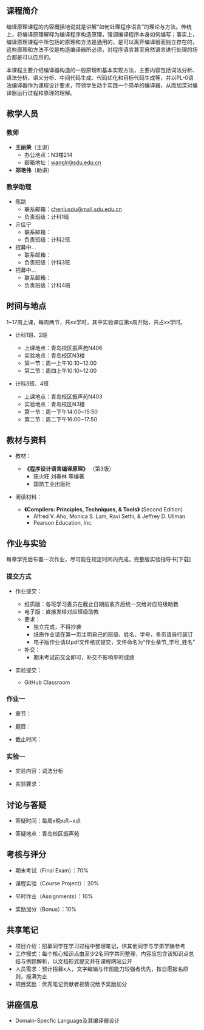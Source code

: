 ## 课程简介

编译原理课程的内容概括地说就是讲解“如何处理程序语言”的理论与方法。传统上，将编译原理解释为编译程序构造原理，强调编译程序本身如何编写；事实上，编译原理课程中所包括的原理和方法是通用的，是可以离开编译器而独立存在的，这些原理和方法不仅是构造编译器所必须，对程序语言甚至自然语言进行处理的场合都是可以应用的。

本课程主要介绍编译器构造的一般原理和基本实现方法，主要内容包括词法分析、语法分析、语义分析、中间代码生成、代码优化和目标代码生成等，并以PL-0语法编译器作为课程设计要求，带领学生动手实践一个简单的编译器，从而加深对编译器运行过程和原理的理解。


## 教学人员

### 教师

+ **王丽荣**（主讲）
  + 办公地点：N3楼214
  + 邮箱地址：wanglr@sdu.edu.cn
+ **郑艳伟**（助讲）

### 教学助理

+ 陈路 
	+ 联系邮箱：chenlusdu@mail.sdu.edu.cn
	+ 负责班级：计科1班
+ 亓佳宁
	+ 联系邮箱：
	+ 负责班级：计科2班
+ 招募中...
	+ 联系邮箱：
	+ 负责班级：计科3班
+ 招募中...
	+ 联系邮箱：
	+ 负责班级：计科4班


## 时间与地点

1~17周上课，每周两节，共xx学时，其中实验课自第x周开始，共占xx学时。

+ 计科1班、2班
  + 上课地点：青岛校区振声苑N406
  + 实验地点：青岛校区N3楼
  + 第一节：周一上午10:10~12:00
  + 第二节：周四上午10:10~12:00

+ 计科3班、4班
  + 上课地点：青岛校区振声苑N403
  + 实验地点：青岛校区N3楼
  + 第一节：周一下午14:00~15:50
  + 第二节：周二下午16:00~17:50

## 教材与资料

+ 教材：
	+ **《程序设计语言编译原理》** （第3版）
		+ 陈火旺 刘春林 等编著
		+ 国防工业出版社

+ 阅读材料：
	+ **《Compilers: Principles, Techniques, & Tools》**  (Second Edition)  
		+ Alfred V. Aho, Monica S. Lam, Ravi Sethi, & Jeffrey D. Ullman
		+ Pearson Education, Inc.


## 作业与实验

每章学完后布置一次作业，尽可能在规定时间内完成。完整版实验指导书[下载]

### 提交方式

+ 作业提交：
  + 纸质版：各班学习委员在截止日期前收齐后统一交给对应班级助教
  + 电子版：直接发给对应班级助教
  + 要求：
  	+ 独立完成，不得抄袭
  	+ 纸质作业请在第一页注明自己的班级、姓名、学号，多页请自行装订
  	+ 电子版作业请以pdf文件格式提交，文件命名为“作业章节_学号_姓名”
  + 补交：
  	+ 期末考试前交全即可，补交不影响平时成绩

+ 实验提交：
  + GitHub Classroom

### 作业一

+ 章节：

+ 题目：

+ 截止时间：

### 实验一

+ 实验内容：词法分析

+ 实验要求：



## 讨论与答疑

+ 答疑时间：每周x晚x点~x点

+ 答疑地点：青岛校区振声苑


## 考核与评分

+ 期末考试（Final Exam）：70%

+ 课程实验（Course Project）：20%

+ 平时作业（Assignments）：10%

+ 奖励加分（Bonus）：10%


## 共享笔记

+ 项目介绍：招募同学在学习过程中整理笔记，供其他同学与学弟学妹参考
+ 工作模式：每个核心知识点由至少2名同学共同整理，内容应包含该知识点总结与例题解析，以文档形式提交并在课程网站公开
+ 人员需求：预计招募x人，文字编辑与作图能力较强者优先，按自愿报名原则，报满为止
+ 项目奖励：优秀笔记贡献者视情况给予奖励加分


## 讲座信息

+ Domain-Specfic Language及其编译器设计